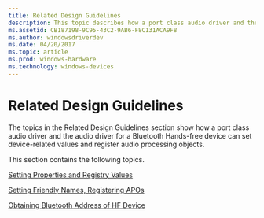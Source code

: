 ```yaml
---
title: Related Design Guidelines
description: This topic describes how a port class audio driver and the driver for a Bluetooth Hands-free device can set device-related values and register APOs.
ms.assetid: CB187198-9C95-43C2-9AB6-F8C131ACA9F8
ms.author: windowsdriverdev
ms.date: 04/20/2017
ms.topic: article
ms.prod: windows-hardware
ms.technology: windows-devices
---
```


# Related Design Guidelines


The topics in the Related Design Guidelines section show how a port class audio driver and the audio driver for a Bluetooth Hands-free device can set device-related values and register audio processing objects.

This section contains the following topics.

[Setting Properties and Registry Values](setting-properties-and-registry-values.md)

[Setting Friendly Names, Registering APOs](setting-friendly-name--registering-apos.md)

[Obtaining Bluetooth Address of HF Device](obtaining-bluetooth-address-of-hf-device.md)

 

 




